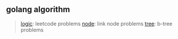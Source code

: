 ## golang algorithm

> [logic](./logic): leetcode problems
> [node](./logic): link node problems
> [tree](./tree): b-tree problems
